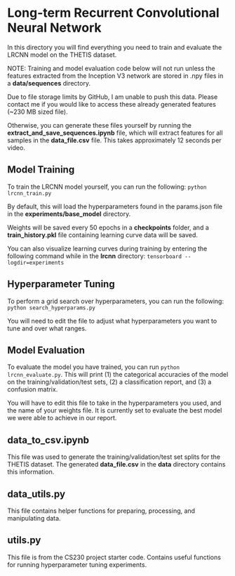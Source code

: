 # Long-term Recurrent Convolutional Neural Network

In this directory you will find everything you need to train and evaluate the LRCNN model on the THETIS dataset.


NOTE: Training and model evaluation code below will not run unless the features
extracted from the Inception V3 network are stored in .npy files in a **data/sequences** directory. 

Due to file storage limits by GitHub, I am unable to push this data. Please contact me if you would like to access these already generated features (~230 MB sized file).

Otherwise, you can generate these files yourself by running the **extract_and_save_sequences.ipynb** file, which will extract features for all samples in the **data_file.csv** file. This takes approximately 12 seconds per video.


## Model Training


To train the LRCNN model yourself, you can run the following:
 `python lrcnn_train.py`

 By default, this will load the hyperparameters found in the params.json file in the **experiments/base_model** directory. 

Weights will be saved every 50 epochs in a **checkpoints** folder, and a **train_history.pkl** file containing learning curve data will be saved. 

You can also visualize learning curves during training by entering the following command while in the **lrcnn** directory:
`tensorboard --logdir=experiments`


## Hyperparameter Tuning

To perform a grid search over hyperparameters, you can run the following:
 `python search_hyperparams.py`
 
 You will need to edit the file to adjust what hyperparameters you want to tune and over what ranges.


## Model Evaluation

To evaluate the model you have trained, you can run `python lrcnn_evaluate.py`. This will print (1) the categorical accuracies of the model on the training/validation/test sets, (2) a classification report, and (3) a confusion matrix.

You will have to edit this file to take in the hyperparameters you used, and the name of your weights file. It is currently set to evaluate the best model we were able to achieve in our report.


## data_to_csv.ipynb

This file was used to generate the training/validation/test set splits for the THETIS dataset. The generated **data_file.csv** in the **data** directory contains this information.


## data_utils.py

This file contains helper functions for preparing, processing, and manipulating data.


## utils.py

This file is from the CS230 project starter code. Contains useful functions for running hyperparameter tuning experiments.
